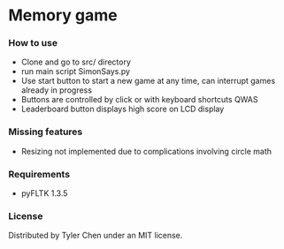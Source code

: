# Memory game


### How to use
- Clone and go to src/ directory
- run main script SimonSays.py
- Use start button to start a new game at any time, can interrupt games already in progress
- Buttons are controlled by click or with keyboard shortcuts QWAS
- Leaderboard button displays high score on LCD display

### Missing features

  - Resizing not implemented due to complications involving circle math

### Requirements

- pyFLTK 1.3.5

### License
Distributed by Tyler Chen under an MIT license.


